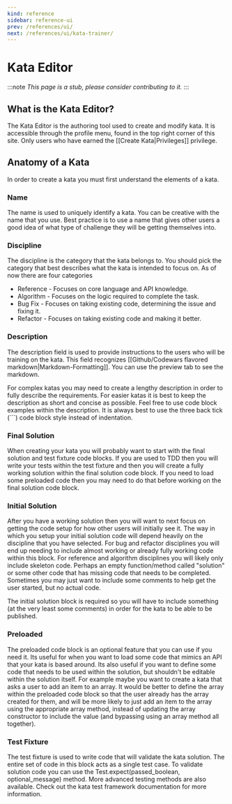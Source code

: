 ```yaml
---
kind: reference
sidebar: reference-ui
prev: /references/ui/
next: /references/ui/kata-trainer/
---
```


# Kata Editor

:::note
*This page is a stub, please consider contributing to it.*
:::

## What is the Kata Editor?

The Kata Editor is the authoring tool used to create and modify kata. It is accessible through the profile menu, found in the top right corner of this site. Only users who have earned the [[Create Kata|Privileges]] privilege.

## Anatomy of a Kata

In order to create a kata you must first understand the elements of a kata.

### Name

The name is used to uniquely identify a kata. You can be creative with the name that you use. Best practice is to use a name that gives other users a good idea of what type of challenge they will be getting themselves into.

### Discipline

The discipline is the category that the kata belongs to. You should pick the category that best describes what the kata is intended to focus on. As of now there are four categories

- Reference - Focuses on core language and API knowledge.
- Algorithm - Focuses on the logic required to complete the task.
- Bug Fix - Focuses on taking existing code, determining the issue and fixing it.
- Refactor - Focuses on taking existing code and making it better.

### Description

The description field is used to provide instructions to the users who will be training on the kata. This field recognizes [[Github/Codewars flavored markdown|Markdown-Formatting]]. You can use the preview tab to see the markdown.

For complex katas you may need to create a lengthy description in order to fully describe the requirements. For easier katas it is best to keep the description as short and concise as possible. Feel free to use code block examples within the description. It is always best to use the three back tick (```) code block style instead of indentation.

### Final Solution

When creating your kata you will probably want to start with the final solution and test fixture code blocks. If you are used to TDD then you will write your tests within the test fixture and then you will create a fully working solution within the final solution code block. If you need to load some preloaded code then you may need to do that before working on the final solution code block.

### Initial Solution

After you have a working solution then you will want to next focus on getting the code setup for how other users will initially see it. The way in which you setup your initial solution code will depend heavily on the discipline that you have selected. For bug and refactor disciplines you will end up needing to include almost working or already fully working code within this block. For reference and algorithm disciplines you will likely only include skeleton code. Perhaps an empty function/method called "solution" or some other code that has missing code that needs to be completed. Sometimes you may just want to include some comments to help get the user started, but no actual code.

The initial solution block is required so you will have to include something (at the very least some comments) in order for the kata to be able to be published.

### Preloaded

The preloaded code block is an optional feature that you can use if you need it. Its useful for when you want to load some code that mimics an API that your kata is based around. Its also useful if you want to define some code that needs to be used within the solution, but shouldn't be editable within the solution itself. For example maybe you want to create a kata that asks a user to add an item to an array. It would be better to define the array within the preloaded code block so that the user already has the array created for them, and will be more likely to just add an item to the array using the appropriate array method, instead of updating the array constructor to include the value (and bypassing using an array method all together).

### Test Fixture

The test fixture is used to write code that will validate the kata solution.
The entire set of code in this block acts as a single test case. To validate solution code
you can use the Test.expect(passed_boolean, optional_message) method. More advanced testing methods are also available. Check out the kata test framework documentation for more information.